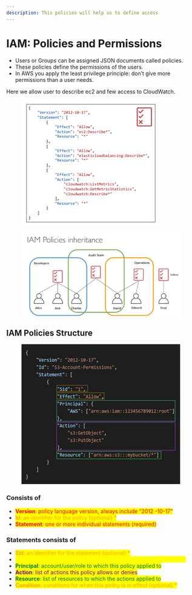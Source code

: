 ```yaml
---
description: This policies will help us to define access
---
```


# IAM: Policies and Permissions

* Users or Groups can be assigned JSON documents called policies.&#x20;
* These policies define the permissions of the users.&#x20;
* In AWS you apply the least privilege principle: don’t give more permissions than a user needs.

Here we allow user to describe ec2 and few access to CloudWatch.

<figure><img src="../.gitbook/assets/image (16).png" alt=""><figcaption></figcaption></figure>

<figure><img src="../.gitbook/assets/image (3) (1).png" alt=""><figcaption></figcaption></figure>

## IAM Policies Structure

<figure><img src="../.gitbook/assets/image (5).png" alt=""><figcaption></figcaption></figure>

### Consists of&#x20;

* <mark style="color:red;">**Version**</mark><mark style="color:red;">: policy language version, always include “2012 -10-17”</mark>
* <mark style="color:orange;">**Id**</mark><mark style="color:orange;">: an identifier for the policy (optional) \*</mark>
* <mark style="color:red;">**Statement**</mark><mark style="color:red;">: one or more individual statements (required)</mark>&#x20;

### Statements consists of&#x20;

* <mark style="color:orange;">**Sid**</mark><mark style="color:orange;">: an identifier for the statement (optional) \*</mark>
* <mark style="color:yellow;">**Effect**</mark><mark style="color:yellow;">: whether the statement allows or denies access (Allow, Deny)</mark>&#x20;
* <mark style="color:green;">**Principal**</mark><mark style="color:green;">: account/user/role to which this policy applied to</mark>&#x20;
* <mark style="color:purple;">**Action**</mark><mark style="color:purple;">: list of actions this policy allows or denies</mark>&#x20;
* <mark style="color:green;">**Resource**</mark><mark style="color:green;">: list of resources to which the actions applied to</mark>&#x20;
* <mark style="color:orange;">**Condition**</mark><mark style="color:orange;">: conditions for when this policy is in effect (optional) \*</mark>
